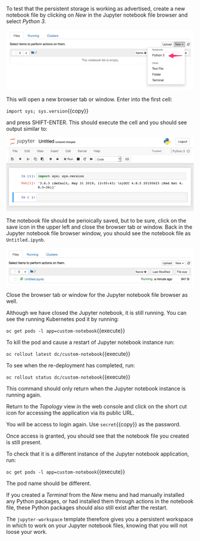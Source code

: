 To test that the persistent storage is working as advertised, create a new notebook file by clicking on _New_ in the Jupyter notebook file browser and select _Python 3_.

![Create Notebook](../../assets/jupyter/jupyter-workspace-42/05-create-new-notebook.png)

This will open a new browser tab or window. Enter into the first cell:

``import sys; sys.version``{{copy}}

and press SHIFT-ENTER. This should execute the cell and you should see output similar to:

![Notebook Sample](../../assets/jupyter/jupyter-workspace-42/05-simple-notebook-file.png)

The notebook file should be perioically saved, but to be sure, click on the save icon in the upper left and close the browser tab or window. Back in the Jupyter notebook file browser window, you should see the notebook file as ``Untitled.ipynb``.

![Filebrowser List](../../assets/jupyter/jupyter-workspace-42/05-file-browser-list.png)

Close the browser tab or window for the Jupyter notebook file browser as well.

Although we have closed the Jupyter notebook, it is still running. You can see the running Kubernetes pod it by running:

``oc get pods -l app=custom-notebook``{{execute}}

To kill the pod and cause a restart of Jupyter notebook instance run:

``oc rollout latest dc/custom-notebook``{{execute}}

To see when the re-deployment has completed, run:

``oc rollout status dc/custom-notebook``{{execute}}

This command should only return when the Jupyter notebook instance is running again.

Return to the _Topology_ view in the web console and click on the short cut icon for accessing the application via its public URL.

You will be access to login again. Use ``secret``{{copy}} as the password.

Once access is granted, you should see that the notebook file you created is still present.

To check that it is a different instance of the Jupyter notebook application, run:

``oc get pods -l app=custom-notebook``{{execute}}

The pod name should be different.

If you created a _Terminal_ from the _New_ menu and had manually installed any Python packages, or had installed them through actions in the notebook file, these Python packages should also still exist after the restart.

The ``jupyter-workspace`` template therefore gives you a persistent workspace in which to work on your Jupyter notebook files, knowing that you will not loose your work.
